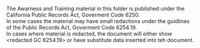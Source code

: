 The Awarness and Training material in this folder is published under the California Public Records Act, Goverment Code 6250.  
In some cases the material may have small redactions under the guidlines of the Public Records Act, Goverment Code 6254.19.  
In cases where material is redacted, the document will either show <redacted GC 6254.19> or have substitute data inserted into teh document.  
